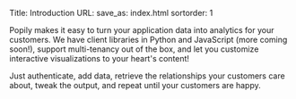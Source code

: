 Title: Introduction
URL:
save_as: index.html
sortorder: 1

Popily makes it easy to turn your application data into analytics for your customers. We have client libraries in Python and JavaScript (more coming soon!), support multi-tenancy out of the box, and let you customize interactive visualizations to your heart's content! 

Just authenticate, add data, retrieve the relationships your customers care about, tweak the output, and repeat until your customers are happy.